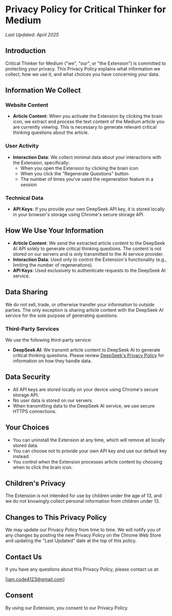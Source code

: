 # Privacy Policy for Critical Thinker for Medium

*Last Updated: April 2025*

## Introduction

Critical Thinker for Medium ("we", "our", or "the Extension") is committed to protecting your privacy. This Privacy Policy explains what information we collect, how we use it, and what choices you have concerning your data.

## Information We Collect

### Website Content
- **Article Content**: When you activate the Extension by clicking the brain icon, we extract and process the text content of the Medium article you are currently viewing. This is necessary to generate relevant critical thinking questions about the article.

### User Activity
- **Interaction Data**: We collect minimal data about your interactions with the Extension, specifically:
  - When you open the Extension by clicking the brain icon
  - When you click the "Regenerate Questions" button
  - The number of times you've used the regeneration feature in a session

### Technical Data
- **API Keys**: If you provide your own DeepSeek API key, it is stored locally in your browser's storage using Chrome's secure storage API.

## How We Use Your Information

- **Article Content**: We send the extracted article content to the DeepSeek AI API solely to generate critical thinking questions. The content is not stored on our servers and is only transmitted to the AI service provider.
- **Interaction Data**: Used only to control the Extension's functionality (e.g., limiting the number of regenerations).
- **API Keys**: Used exclusively to authenticate requests to the DeepSeek AI service.

## Data Sharing

We do not sell, trade, or otherwise transfer your information to outside parties. The only exception is sharing article content with the DeepSeek AI service for the sole purpose of generating questions.

### Third-Party Services

We use the following third-party service:

- **DeepSeek AI**: We transmit article content to DeepSeek AI to generate critical thinking questions. Please review [DeepSeek's Privacy Policy](https://platform.deepseek.com/privacy) for information on how they handle data.

## Data Security

- All API keys are stored locally on your device using Chrome's secure storage API.
- No user data is stored on our servers.
- When transmitting data to the DeepSeek AI service, we use secure HTTPS connections.

## Your Choices

- You can uninstall the Extension at any time, which will remove all locally stored data.
- You can choose not to provide your own API key and use our default key instead.
- You control when the Extension processes article content by choosing when to click the brain icon.

## Children's Privacy

The Extension is not intended for use by children under the age of 13, and we do not knowingly collect personal information from children under 13.

## Changes to This Privacy Policy

We may update our Privacy Policy from time to time. We will notify you of any changes by posting the new Privacy Policy on the Chrome Web Store and updating the "Last Updated" date at the top of this policy.

## Contact Us

If you have any questions about this Privacy Policy, please contact us at:

[jam.code4123@gmail.com]

## Consent

By using our Extension, you consent to our Privacy Policy. 